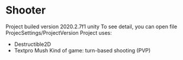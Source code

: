 # Shooter
Project builed version 2020.2.7f1 unity
To see detail, you can open file ProjecSettings/ProjectVersion 
Project uses:
- Destructible2D
- Textpro Mush
Kind of game: turn-based shooting (PVP)
